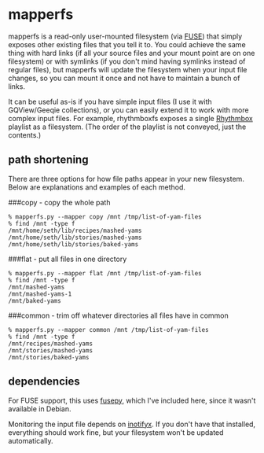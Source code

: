 # mapperfs

mapperfs is a read-only user-mounted filesystem (via
[FUSE](http://fuse.sourceforge.net/)) that simply exposes other existing
files that you tell it to.  You could achieve the same thing with
hard links (if all your source files and your mount point are on one
filesystem) or with symlinks (if you don't mind having symlinks instead
of regular files), but mapperfs will update the filesystem when your
input file changes, so you can mount it once and not have to maintain a
bunch of links.

It can be useful as-is if you have simple input files (I use it with
GQView/Geeqie collections), or you can easily extend it to work with
more complex input files.  For example, rhythmboxfs exposes a single
[Rhythmbox](https://wiki.gnome.org/Apps/Rhythmbox/) playlist as a
filesystem.  (The order of the playlist is not conveyed, just the
contents.)

## path shortening

There are three options for how file paths appear in your new
filesystem.  Below are explanations and examples of each method.


###copy - copy the whole path

    % mapperfs.py --mapper copy /mnt /tmp/list-of-yam-files
    % find /mnt -type f
    /mnt/home/seth/lib/recipes/mashed-yams
    /mnt/home/seth/lib/stories/mashed-yams
    /mnt/home/seth/lib/stories/baked-yams

###flat - put all files in one directory

    % mapperfs.py --mapper flat /mnt /tmp/list-of-yam-files
    % find /mnt -type f
    /mnt/mashed-yams
    /mnt/mashed-yams-1
    /mnt/baked-yams

###common -  trim off whatever directories all files have in common

    % mapperfs.py --mapper common /mnt /tmp/list-of-yam-files
    % find /mnt -type f
    /mnt/recipes/mashed-yams
    /mnt/stories/mashed-yams
    /mnt/stories/baked-yams

## dependencies

For FUSE support, this uses
[fusepy](https://github.com/terencehonles/fusepy), which I've included
here, since it wasn't available in Debian.

Monitoring the input file depends on
[inotifyx](http://www.alittletooquiet.net/software/inotifyx/).  If you
don't have that installed, everything should work fine, but your
filesystem won't be updated automatically.
